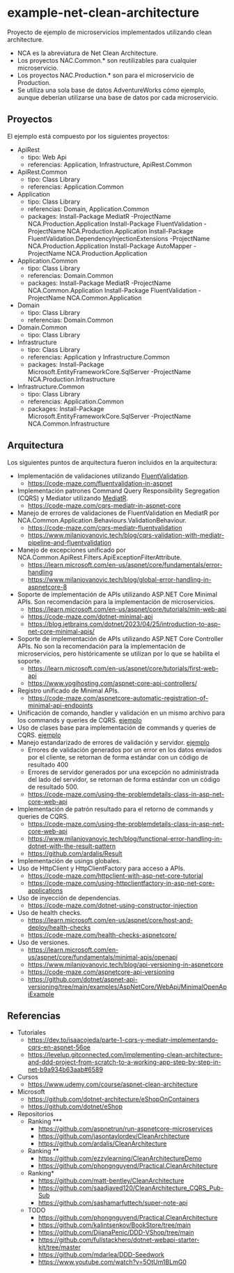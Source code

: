 # example-net-clean-architecture

Proyecto de ejemplo de microservicios implementados utilizando clean architecture.

- NCA es la abreviatura de Net Clean Architecture.
- Los proyectos NAC.Common.\* son reutilizables para cualquier microservicio.
- Los proyectos NAC.Production.\* son para el microservicio de Production.
- Se utiliza una sola base de datos AdventureWorks cómo ejemplo, aunque deberían utilizarse una base de datos por cada microservicio.

## Proyectos

El ejemplo está compuesto por los siguientes proyectos:

- ApiRest
  - tipo: Web Api
  - referencias: Application, Infrastructure, ApiRest.Common
- ApiRest.Common
  - tipo: Class Library
  - referencias: Application.Common
- Application
  - tipo: Class Library
  - referencias: Domain, Application.Common
  - packages:
    Install-Package MediatR -ProjectName NCA.Production.Application
    Install-Package FluentValidation -ProjectName NCA.Production.Application
    Install-Package FluentValidation.DependencyInjectionExtensions -ProjectName NCA.Production.Application
    Install-Package AutoMapper -ProjectName NCA.Production.Application
- Application.Common
  - tipo: Class Library
  - referencias: Domain.Common
  - packages:
    Install-Package MediatR -ProjectName NCA.Common.Application
    Install-Package FluentValidation -ProjectName NCA.Common.Application
- Domain
  - tipo: Class Library
  - referencias: Domain.Common
- Domain.Common
  - tipo: Class Library
- Infrastructure
  - tipo: Class Library
  - referencias: Application y Infrastructure.Common
  - packages:
    Install-Package Microsoft.EntityFrameworkCore.SqlServer -ProjectName NCA.Production.Infrastructure
- Infrastructure.Common
  - tipo: Class Library
  - referencias: Application.Common
  - packages:
    Install-Package Microsoft.EntityFrameworkCore.SqlServer -ProjectName NCA.Common.Infrastructure

## Arquitectura

Los siguientes puntos de arquitectura fueron incluidos en la arquitectura:

- Implementación de validaciones utilizando [FluentValidation](https://docs.fluentvalidation.net/).
  - <https://code-maze.com/fluentvalidation-in-aspnet>
- Implementación patrones Command Query Responsibility Segregation (CQRS) y Mediator utilizando [MediatR](https://github.com/jbogard/MediatR).
  - <https://code-maze.com/cqrs-mediatr-in-aspnet-core>
- Manejo de errores de validaciones de FluentValidation en MediatR por NCA.Common.Application.Behaviours.ValidationBehaviour.
  - <https://code-maze.com/cqrs-mediatr-fluentvalidation>
  - <https://www.milanjovanovic.tech/blog/cqrs-validation-with-mediatr-pipeline-and-fluentvalidation>
- Manejo de excepciones unificado por NCA.Common.ApiRest.Filters.ApiExceptionFilterAttribute.
  - <https://learn.microsoft.com/en-us/aspnet/core/fundamentals/error-handling>
  - <https://www.milanjovanovic.tech/blog/global-error-handling-in-aspnetcore-8>
- Soporte de implementación de APIs utilizando ASP.NET Core Minimal APIs. Son recomendación para la implementación de microservicios.
  - <https://learn.microsoft.com/en-us/aspnet/core/tutorials/min-web-api>
  - <https://code-maze.com/dotnet-minimal-api>
  - <https://blog.jetbrains.com/dotnet/2023/04/25/introduction-to-asp-net-core-minimal-apis/>
- Soporte de implementación de APIs utilizando ASP.NET Core Controller APIs. No son la recomendación para la implementación de microservicios, pero históricamente se utilizan por lo que se habilita el soporte.
  - <https://learn.microsoft.com/en-us/aspnet/core/tutorials/first-web-api>
  - <https://www.yogihosting.com/aspnet-core-api-controllers/>
- Registro unificado de Minimal APIs.
  - <https://code-maze.com/aspnetcore-automatic-registration-of-minimal-api-endpoints>
- Unificación de comando, handler y validación en un mismo archivo para los commands y queries de CQRS. [ejemplo](README-estructura.md)
- Uso de clases base para implementación de commands y queries de CQRS. [ejemplo](README-clases-base.md)
- Manejo estandarizado de errores de validación y servidor. [ejemplo](README-errores.md)
  - Errores de validación generados por un error en los datos enviados por el cliente, se retornan de forma estándar con un código de resultado 400
  - Errores de servidor generados por una excepción no administrada del lado del servidor, se retornan de forma estándar con un código de resultado 500.
  - <https://code-maze.com/using-the-problemdetails-class-in-asp-net-core-web-api>
- Implementación de patrón resultado para el retorno de commands y queries de CQRS.
  - <https://code-maze.com/using-the-problemdetails-class-in-asp-net-core-web-api>
  - <https://www.milanjovanovic.tech/blog/functional-error-handling-in-dotnet-with-the-result-pattern>
  - <https://github.com/ardalis/Result>
- Implementación de usings globales.
- Uso de HttpClient y HttpClientFactory para acceso a APIs.
  - <https://code-maze.com/httpclient-with-asp-net-core-tutorial>
  - <https://code-maze.com/using-httpclientfactory-in-asp-net-core-applications>
- Uso de inyección de dependencias.
  - <https://code-maze.com/dotnet-using-constructor-injection>
- Uso de health checks.
  - <https://learn.microsoft.com/en-us/aspnet/core/host-and-deploy/health-checks>
  - <https://code-maze.com/health-checks-aspnetcore/>
- Uso de versiones.
  - <https://learn.microsoft.com/en-us/aspnet/core/fundamentals/minimal-apis/openapi>
  - <https://www.milanjovanovic.tech/blog/api-versioning-in-aspnetcore>
  - <https://code-maze.com/aspnetcore-api-versioning>
  - <https://github.com/dotnet/aspnet-api-versioning/tree/main/examples/AspNetCore/WebApi/MinimalOpenApiExample>

## Referencias

- Tutoriales
  - <https://dev.to/isaacojeda/parte-1-cqrs-y-mediatr-implementando-cqrs-en-aspnet-56oe>
  - <https://levelup.gitconnected.com/implementing-clean-architecture-and-ddd-project-from-scratch-to-a-working-app-step-by-step-in-net-b9a934b63aab#6589>
- Cursos
  - <https://www.udemy.com/course/aspnet-clean-architecture>
- Microsoft
  - <https://github.com/dotnet-architecture/eShopOnContainers>
  - <https://github.com/dotnet/eShop>
- Repositorios
  - Ranking \*\*\*
    - <https://github.com/aspnetrun/run-aspnetcore-microservices>
    - <https://github.com/jasontaylordev/CleanArchitecture>
    - <https://github.com/ardalis/CleanArchitecture>
  - Ranking \*\*
    - <https://github.com/ezzylearning/CleanArchitectureDemo>
    - <https://github.com/phongnguyend/Practical.CleanArchitecture>
  - Ranking\*
    - <https://github.com/matt-bentley/CleanArchitecture>
    - <https://github.com/saadjaved120/CleanArchitecture_CQRS_Pub-Sub>
    - <https://github.com/sashamarfuttech/super-note-api>
  - TODO
    - <https://github.com/phongnguyend/Practical.CleanArchitecture>
    - <https://github.com/kalintsenkov/BookStore/tree/main>
    - <https://github.com/DijanaPenic/DDD-VShop/tree/main>
    - <https://github.com/fullstackhero/dotnet-webapi-starter-kit/tree/master>
    - <https://github.com/mdarlea/DDD-Seedwork>
    - <https://www.youtube.com/watch?v=5OtUm1BLmG0>
